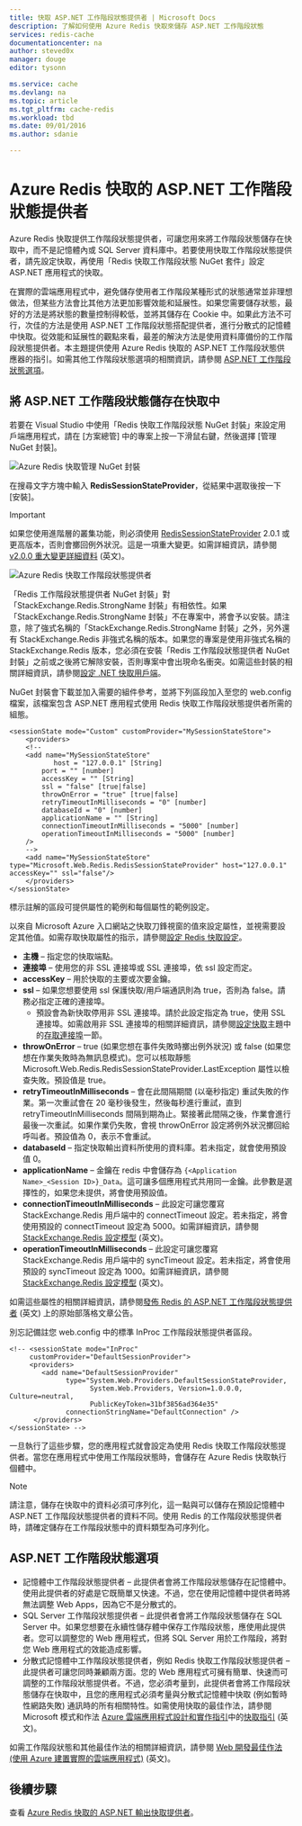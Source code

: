 ```yaml
---
title: 快取 ASP.NET 工作階段狀態提供者 | Microsoft Docs
description: 了解如何使用 Azure Redis 快取來儲存 ASP.NET 工作階段狀態
services: redis-cache
documentationcenter: na
author: steved0x
manager: douge
editor: tysonn

ms.service: cache
ms.devlang: na
ms.topic: article
ms.tgt_pltfrm: cache-redis
ms.workload: tbd
ms.date: 09/01/2016
ms.author: sdanie

---
```

# Azure Redis 快取的 ASP.NET 工作階段狀態提供者
Azure Redis 快取提供工作階段狀態提供者，可讓您用來將工作階段狀態儲存在快取中，而不是記憶體內或 SQL Server 資料庫中。若要使用快取工作階段狀態提供者，請先設定快取，再使用「Redis 快取工作階段狀態 NuGet 套件」設定 ASP.NET 應用程式的快取。

在實際的雲端應用程式中，避免儲存使用者工作階段某種形式的狀態通常並非理想做法，但某些方法會比其他方法更加影響效能和延展性。如果您需要儲存狀態，最好的方法是將狀態的數量控制得較低，並將其儲存在 Cookie 中。如果此方法不可行，次佳的方法是使用 ASP.NET 工作階段狀態搭配提供者，進行分散式的記憶體中快取。從效能和延展性的觀點來看，最差的解決方法是使用資料庫備份的工作階段狀態提供者。本主題提供使用 Azure Redis 快取的 ASP.NET 工作階段狀態供應器的指引。如需其他工作階段狀態選項的相關資訊，請參閱 [ASP.NET 工作階段狀態選項](#aspnet-session-state-options)。

## 將 ASP.NET 工作階段狀態儲存在快取中
若要在 Visual Studio 中使用「Redis 快取工作階段狀態 NuGet 封裝」來設定用戶端應用程式，請在 [方案總管] 中的專案上按一下滑鼠右鍵，然後選擇 [管理 NuGet 封裝]。

![Azure Redis 快取管理 NuGet 封裝](./media/cache-aspnet-session-state-provider/redis-cache-manage-nuget-menu.png)

在搜尋文字方塊中輸入 **RedisSessionStateProvider**，從結果中選取後按一下 [安裝]。

> [!IMPORTANT]
> 如果您使用進階層的叢集功能，則必須使用 [RedisSessionStateProvider](https://www.nuget.org/packages/Microsoft.Web.RedisSessionStateProvider) 2.0.1 或更高版本，否則會擲回例外狀況。這是一項重大變更。如需詳細資訊，請參閱 [v2.0.0 重大變更詳細資料](https://github.com/Azure/aspnet-redis-providers/wiki/v2.0.0-Breaking-Change-Details) (英文)。
> 
> 

![Azure Redis 快取工作階段狀態提供者](./media/cache-aspnet-session-state-provider/redis-cache-session-state-provider.png)

「Redis 工作階段狀態提供者 NuGet 封裝」對「StackExchange.Redis.StrongName 封裝」有相依性。如果「StackExchange.Redis.StrongName 封裝」不在專案中，將會予以安裝。請注意，除了強式名稱的「StackExchange.Redis.StrongName 封裝」之外，另外還有 StackExchange.Redis 非強式名稱的版本。如果您的專案是使用非強式名稱的 StackExchange.Redis 版本，您必須在安裝「Redis 工作階段狀態提供者 NuGet 封裝」之前或之後將它解除安裝，否則專案中會出現命名衝突。如需這些封裝的相關詳細資訊，請參閱[設定 .NET 快取用戶端](cache-dotnet-how-to-use-azure-redis-cache.md#configure-the-cache-clients)。

NuGet 封裝會下載並加入需要的組件參考，並將下列區段加入至您的 web.config 檔案，該檔案包含 ASP.NET 應用程式使用 Redis 快取工作階段狀態提供者所需的組態。

    <sessionState mode="Custom" customProvider="MySessionStateStore">
        <providers>
        <!--
        <add name="MySessionStateStore"
               host = "127.0.0.1" [String]
            port = "" [number]
            accessKey = "" [String]
            ssl = "false" [true|false]
            throwOnError = "true" [true|false]
            retryTimeoutInMilliseconds = "0" [number]
            databaseId = "0" [number]
            applicationName = "" [String]
            connectionTimeoutInMilliseconds = "5000" [number]
            operationTimeoutInMilliseconds = "5000" [number]
        />
        -->
        <add name="MySessionStateStore" type="Microsoft.Web.Redis.RedisSessionStateProvider" host="127.0.0.1" accessKey="" ssl="false"/>
        </providers>
    </sessionState>

標示註解的區段可提供屬性的範例和每個屬性的範例設定。

以來自 Microsoft Azure 入口網站之快取刀鋒視窗的值來設定屬性，並視需要設定其他值。如需存取快取屬性的指示，請參閱[設定 Redis 快取設定](cache-configure.md#configure-redis-cache-settings)。

* **主機** – 指定您的快取端點。
* **連接埠** – 使用您的非 SSL 連接埠或 SSL 連接埠，依 ssl 設定而定。
* **accessKey** – 用於快取的主要或次要金鑰。
* **ssl** – 如果您想要使用 ssl 保護快取/用戶端通訊則為 true，否則為 false。請務必指定正確的連接埠。
  * 預設會為新快取停用非 SSL 連接埠。請於此設定指定為 true，使用 SSL 連接埠。如需啟用非 SSL 連接埠的相關詳細資訊，請參閱[設定快取](cache-configure.md)主題中的[存取連接埠](cache-configure.md#access-ports)一節。
* **throwOnError** – true (如果您想在事件失敗時擲出例外狀況) 或 false (如果您想在作業失敗時為無訊息模式)。您可以核取靜態 Microsoft.Web.Redis.RedisSessionStateProvider.LastException 屬性以檢查失敗。預設值是 true。
* **retryTimeoutInMilliseconds** – 會在此間隔期間 (以毫秒指定) 重試失敗的作業。第一次重試會在 20 毫秒後發生，然後每秒進行重試，直到 retryTimeoutInMilliseconds 間隔到期為止。緊接著此間隔之後，作業會進行最後一次重試。如果作業仍失敗，會視 throwOnError 設定將例外狀況擲回給呼叫者。預設值為 0，表示不會重試。
* **databaseId** – 指定快取輸出資料所使用的資料庫。若未指定，就會使用預設值 0。
* **applicationName** – 金鑰在 redis 中會儲存為 `{<Application Name>_<Session ID>}_Data`。這可讓多個應用程式共用同一金鑰。此參數是選擇性的，如果您未提供，將會使用預設值。
* **connectionTimeoutInMilliseconds** – 此設定可讓您覆寫 StackExchange.Redis 用戶端中的 connectTimeout 設定。若未指定，將會使用預設的 connectTimeout 設定為 5000。如需詳細資訊，請參閱 [StackExchange.Redis 設定模型](http://go.microsoft.com/fwlink/?LinkId=398705) (英文)。
* **operationTimeoutInMilliseconds** – 此設定可讓您覆寫 StackExchange.Redis 用戶端中的 syncTimeout 設定。若未指定，將會使用預設的 syncTimeout 設定為 1000。如需詳細資訊，請參閱 [StackExchange.Redis 設定模型](http://go.microsoft.com/fwlink/?LinkId=398705) (英文)。

如需這些屬性的相關詳細資訊，請參閱[發佈 Redis 的 ASP.NET 工作階段狀態提供者](http://blogs.msdn.com/b/webdev/archive/2014/05/12/announcing-asp-net-session-state-provider-for-redis-preview-release.aspx) (英文) 上的原始部落格文章公告。

別忘記備註您 web.config 中的標準 InProc 工作階段狀態提供者區段。

    <!-- <sessionState mode="InProc"
         customProvider="DefaultSessionProvider">
         <providers>
            <add name="DefaultSessionProvider"
                  type="System.Web.Providers.DefaultSessionStateProvider,
                        System.Web.Providers, Version=1.0.0.0, Culture=neutral,
                        PublicKeyToken=31bf3856ad364e35"
                  connectionStringName="DefaultConnection" />
          </providers>
    </sessionState> -->

一旦執行了這些步驟，您的應用程式就會設定為使用 Redis 快取工作階段狀態提供者。當您在應用程式中使用工作階段狀態時，會儲存在 Azure Redis 快取執行個體中。

> [!NOTE]
> 請注意，儲存在快取中的資料必須可序列化，這一點與可以儲存在預設記憶體中 ASP.NET 工作階段狀態提供者的資料不同。使用 Redis 的工作階段狀態提供者時，請確定儲存在工作階段狀態中的資料類型為可序列化。
> 
> 

## ASP.NET 工作階段狀態選項
* 記憶體中工作階段狀態提供者 – 此提供者會將工作階段狀態儲存在記憶體中。使用此提供者的好處是它既簡單又快速。不過，您在使用記憶體中提供者時將無法調整 Web Apps，因為它不是分散式的。
* SQL Server 工作階段狀態提供者 – 此提供者會將工作階段狀態儲存在 SQL Server 中。如果您想要在永續性儲存體中保存工作階段狀態，應使用此提供者。您可以調整您的 Web 應用程式，但將 SQL Server 用於工作階段，將對您 Web 應用程式的效能造成影響。
* 分散式記憶體中工作階段狀態提供者，例如 Redis 快取工作階段狀態提供者 – 此提供者可讓您同時兼顧兩方面。您的 Web 應用程式可擁有簡單、快速而可調整的工作階段狀態提供者。不過，您必須考量到，此提供者會將工作階段狀態儲存在快取中，且您的應用程式必須考量與分散式記憶體中快取 (例如暫時性網路失敗) 通訊時的所有相關特性。如需使用快取的最佳作法，請參閱 Microsoft 模式和作法 [Azure 雲端應用程式設計和實作指引](https://github.com/mspnp/azure-guidance)中的[快取指引](../best-practices-caching.md) (英文)。

如需工作階段狀態和其他最佳作法的相關詳細資訊，請參閱 [Web 開發最佳作法 (使用 Azure 建置實際的雲端應用程式)](http://www.asp.net/aspnet/overview/developing-apps-with-windows-azure/building-real-world-cloud-apps-with-windows-azure/web-development-best-practices) (英文)。

## 後續步驟
查看 [Azure Redis 快取的 ASP.NET 輸出快取提供者](cache-aspnet-output-cache-provider.md)。

<!----HONumber=AcomDC_0907_2016-->